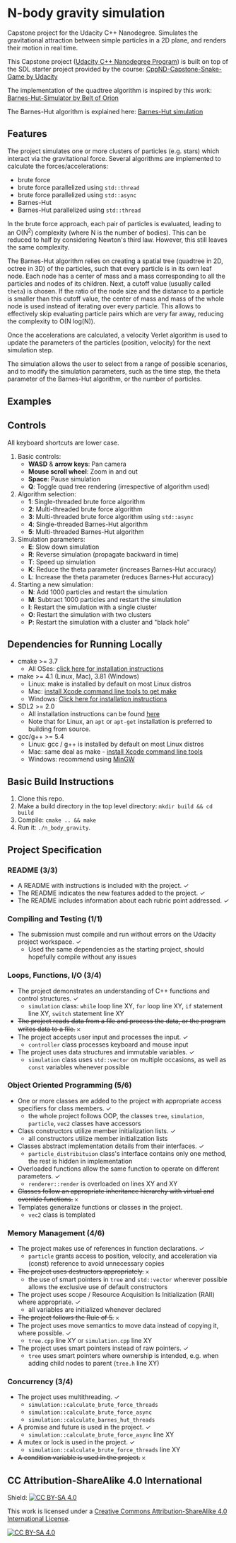 # N-body gravity simulation
Capstone project for the Udacity C++ Nanodegree. Simulates the gravitational attraction between simple particles in a 2D plane, and renders their motion in real time.

This Capstone project ([Udacity C++ Nanodegree Program](https://www.udacity.com/course/c-plus-plus-nanodegree--nd213)) is built on top of the SDL starter project provided by the course:
[CppND-Capstone-Snake-Game by Udacity](https://github.com/udacity/CppND-Capstone-Snake-Game)

The implementation of the quadtree algorithm is inspired by this work:
[Barnes-Hut-Simulator by Belt of Orion](https://github.com/beltoforion/Barnes-Hut-Simulator)

The Barnes-Hut algorithm is explained here: [Barnes-Hut simulation](https://en.wikipedia.org/wiki/Barnes%E2%80%93Hut_simulation)

## Features
The project simulates one or more clusters of particles (e.g. stars) which interact via the gravitational force. Several algorithms are implemented to calculate the forces/accelerations:
* brute force
* brute force parallelized using `std::thread`
* brute force parallelized using `std::async`
* Barnes-Hut
* Barnes-Hut parallelized using `std::thread`

In the brute force approach, each pair of particles is evaluated, leading to an O(N<sup>2</sup>) complexity (where N is the number of bodies). This can be reduced to half by considering Newton's third law. However, this still leaves the same complexity.

The Barnes-Hut algorithm relies on creating a spatial tree (quadtree in 2D, octree in 3D) of the particles, such that every particle is in its own leaf node. Each node has a center of mass and a mass corresponding to all the particles and nodes of its children. Next, a cutoff value (usually called `theta`) is chosen. If the ratio of the node size and the distance to a particle is smaller than this cutoff value, the center of mass and mass of the whole node is used instead of iterating over every particle. This allows to effectively skip evaluating particle pairs which are very far away, reducing the complexity to O(N log(N)).

Once the accelerations are calculated, a velocity Verlet algorithm is used to update the parameters of the particles (position, velocity) for the next simulation step.

The simulation allows the user to select from a range of possible scenarios, and to modify the simulation parameters, such as the time step, the theta parameter of the Barnes-Hut algorithm, or the number of particles.

## Examples

## Controls
All keyboard shortcuts are lower case.
1. Basic controls:
    * **WASD** & **arrow keys**: Pan camera
    * **Mouse scroll wheel**: Zoom in and out
    * **Space**: Pause simulation
    * **Q**: Toggle quad tree rendering (irrespective of algorithm used)
2. Algorithm selection:
    * **1**: Single-threaded brute force algorithm
    * **2**: Multi-threaded brute force algorithm
    * **3**: Multi-threaded brute force algorithm using `std::async`
    * **4**: Single-threaded Barnes-Hut algorithm
    * **5**: Multi-threaded Barnes-Hut algorithm
3. Simulation parameters:
    * **E**: Slow down simulation
    * **R**: Reverse simulation (propagate backward in time)
    * **T**: Speed up simulation
    * **K**: Reduce the theta parameter (increases Barnes-Hut accuracy)
    * **L**: Increase the theta parameter (reduces Barnes-Hut accuracy)
4. Starting a new simulation:
    * **N**: Add 1000 particles and restart the simulation
    * **M**: Subtract 1000 particles and restart the simulation
    * **I**: Restart the simulation with a single cluster
    * **O**: Restart the simulation with two clusters
    * **P**: Restart the simulation with a cluster and "black hole"

## Dependencies for Running Locally
* cmake >= 3.7
  * All OSes: [click here for installation instructions](https://cmake.org/install/)
* make >= 4.1 (Linux, Mac), 3.81 (Windows)
  * Linux: make is installed by default on most Linux distros
  * Mac: [install Xcode command line tools to get make](https://developer.apple.com/xcode/features/)
  * Windows: [Click here for installation instructions](http://gnuwin32.sourceforge.net/packages/make.htm)
* SDL2 >= 2.0
  * All installation instructions can be found [here](https://wiki.libsdl.org/Installation)
  * Note that for Linux, an `apt` or `apt-get` installation is preferred to building from source.
* gcc/g++ >= 5.4
  * Linux: gcc / g++ is installed by default on most Linux distros
  * Mac: same deal as make - [install Xcode command line tools](https://developer.apple.com/xcode/features/)
  * Windows: recommend using [MinGW](http://www.mingw.org/)

## Basic Build Instructions

1. Clone this repo.
2. Make a build directory in the top level directory: `mkdir build && cd build`
3. Compile: `cmake .. && make`
4. Run it: `./n_body_gravity`.

## Project Specification

### README (3/3)
* A README with instructions is included with the project. ✓
* The README indicates the new features added to the project. ✓
* The README includes information about each rubric point addressed. ✓

### Compiling and Testing (1/1)
* The submission must compile and run without errors on the Udacity project workspace. ✓
  - Used the same dependencies as the starting project, should hopefully compile without any issues

### Loops, Functions, I/O (3/4)
* The project demonstrates an understanding of C++ functions and control structures. ✓ 
  - `simulation` class: `while` loop line XY, `for` loop line XY, `if` statement line XY, `switch` statement line XY
* ~~The project reads data from a file and process the data, or the program writes data to a file.~~ 𐄂
* The project accepts user input and processes the input. ✓ 
  - `controller` class processes keyboard and mouse input
* The project uses data structures and immutable variables. ✓
  - `simulation` class uses `std::vector` on multiple occasions, as well as `const` variables whenever possible
  
### Object Oriented Programming (5/6)
* One or more classes are added to the project with appropriate access specifiers for class members. ✓
  - the whole project follows OOP, the classes `tree`, `simulation`, `particle`, `vec2` classes have accessors
* Class constructors utilize member initialization lists. ✓
  - all constructors utilize member initialization lists
* Classes abstract implementation details from their interfaces. ✓
  - `particle_distribituion` class's interface contains only one method, the rest is hidden in implementation
* Overloaded functions allow the same function to operate on different parameters. ✓
  - `renderer::render` is overloaded on lines XY and XY
* ~~Classes follow an appropriate inheritance hierarchy with virtual and override functions.~~ 𐄂
* Templates generalize functions or classes in the project.
  - `vec2` class is templated

### Memory Management (4/6)
* The project makes use of references in function declarations. ✓
  - `particle` grants access to position, velocity, and acceleration via (const) reference to avoid unnecessary copies
* ~~The project uses destructors appropriately.~~ 𐄂
  - the use of smart pointers in `tree` and `std::vector` wherever possible allows the exclusive use of default constructors
* The project uses scope / Resource Acquisition Is Initialization (RAII) where appropriate. ✓
  - all variables are initialized whenever declared
* ~~The project follows the Rule of 5.~~ 𐄂
* The project uses move semantics to move data instead of copying it, where possible. ✓
  - `tree.cpp` line XY or `simulation.cpp` line XY
* The project uses smart pointers instead of raw pointers. ✓
  - `tree` uses smart pointers where ownership is intended, e.g. when adding child nodes to parent (`tree.h` line XY)

### Concurrency (3/4)
* The project uses multithreading. ✓
  - `simulation::calculate_brute_force_threads`
  - `simulation::calculate_brute_force_async`
  -  `simulation::calculate_barnes_hut_threads`
* A promise and future is used in the project. ✓
  - `simulation::calculate_brute_force_async` line XY
* A mutex or lock is used in the project. ✓
  - `simulation::calculate_brute_force_threads` line XY
* ~~A condition variable is used in the project.~~ 𐄂

## CC Attribution-ShareAlike 4.0 International

Shield: [![CC BY-SA 4.0][cc-by-sa-shield]][cc-by-sa]

This work is licensed under a
[Creative Commons Attribution-ShareAlike 4.0 International License][cc-by-sa].

[![CC BY-SA 4.0][cc-by-sa-image]][cc-by-sa]

[cc-by-sa]: http://creativecommons.org/licenses/by-sa/4.0/
[cc-by-sa-image]: https://licensebuttons.net/l/by-sa/4.0/88x31.png
[cc-by-sa-shield]: https://img.shields.io/badge/License-CC%20BY--SA%204.0-lightgrey.svg
